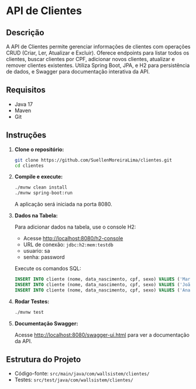 # API de Clientes

## Descrição

A API de Clientes permite gerenciar informações de clientes com operações CRUD (Criar, Ler, Atualizar e Excluir).
Oferece endpoints para listar todos os clientes, buscar clientes por CPF, adicionar novos clientes, atualizar e 
remover clientes existentes. Utiliza Spring Boot, JPA, e H2 para persistência de dados, e Swagger para 
documentação interativa da API.



## Requisitos

- Java 17
- Maven
- Git

## Instruções

1. **Clone o repositório:**

    ```bash
    git clone https://github.com/SuellenMoreiraLima/clientes.git
    cd clientes
    ```

2. **Compile e execute:**

    ```bash
    ./mvnw clean install
    ./mvnw spring-boot:run
    ```

   A aplicação será iniciada na porta 8080.

3. **Dados na Tabela:**

    Para adicionar dados na tabela, use o console H2:
    - Acesse [http://localhost:8080/h2-console](http://localhost:8080/h2-console)
    - URL de conexão: `jdbc:h2:mem:testdb`
    - usuario: sa
    - senha: password

    Execute os comandos SQL:

    ```sql
    INSERT INTO cliente (nome, data_nascimento, cpf, sexo) VALUES ('Maria', '1990-05-10', '12345678901', 'FEMININO');
    INSERT INTO cliente (nome, data_nascimento, cpf, sexo) VALUES ('João', '1985-08-15', '98765432100', 'MASCULINO');
    INSERT INTO cliente (nome, data_nascimento, cpf, sexo) VALUES ('Ana', '2000-12-25', '45678912300', 'FEMININO');
    ```

4. **Rodar Testes:**

    ```bash
    ./mvnw test
    ```

5. **Documentação Swagger:**

    Acesse [http://localhost:8080/swagger-ui.html](http://localhost:8080/swagger-ui.html) para ver a documentação da API.

## Estrutura do Projeto

- Código-fonte: `src/main/java/com/wallsistem/clientes/`
- Testes: `src/test/java/com/wallsistem/clientes/`
